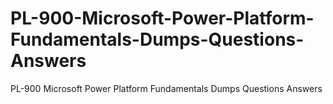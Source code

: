 # PL-900-Microsoft-Power-Platform-Fundamentals-Dumps-Questions-Answers
PL-900 Microsoft Power Platform Fundamentals Dumps Questions Answers

